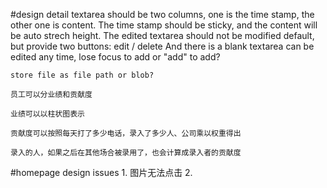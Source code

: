 #design detail
textarea should be two columns, one is the time stamp, the other one is content.
The time stamp should be sticky, and the content will be auto strech height.
The edited textarea should not be modified default, but provide two buttons: edit / delete
And there is a blank textarea can be edited any time, lose focus to add or "add" to add?

    store file as file path or blob?

    员工可以分业绩和贡献度

    业绩可以以柱状图表示

    贡献度可以按照每天打了多少电话，录入了多少人、公司乘以权重得出

    录入的人，如果之后在其他场合被录用了，也会计算成录入者的贡献度

#homepage design
issues 1. 图片无法点击 2.
